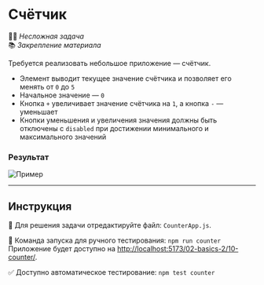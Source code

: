 # Счётчик

👶🏻 _Несложная задача_\
📚 _Закрепление материала_

<!--start_statement-->

Требуется реализовать небольшое приложение — счётчик.

- Элемент выводит текущее значение счётчика и позволяет его менять от `0` до `5`
- Начальное значение — `0`
- Кнопка `+` увеличивает значение счётчика на `1`, а кнопка `-` — уменьшает
- Кнопки уменьшения и увеличения значения должны быть отключены с `disabled` при достижении минимального и максимального
  значений

### Результат

<img src="https://i.imgur.com/pV8p1HV.gif" alt="Пример" />

<!--end_statement-->

---

## Инструкция

📝 Для решения задачи отредактируйте файл: `CounterApp.js`.

🚀 Команда запуска для ручного тестирования: `npm run counter`\
Приложение будет доступно на
[http://localhost:5173/02-basics-2/10-counter/](http://localhost:5173/02-basics-2/10-counter/).

✅ Доступно автоматическое тестирование: `npm test counter`
